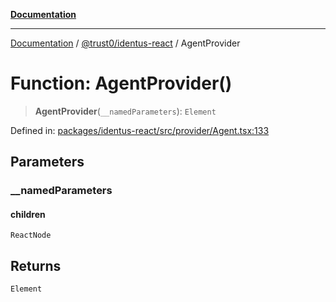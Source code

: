 [**Documentation**](../../../README.md)

***

[Documentation](../../../README.md) / [@trust0/identus-react](../README.md) / AgentProvider

# Function: AgentProvider()

> **AgentProvider**(`__namedParameters`): `Element`

Defined in: [packages/identus-react/src/provider/Agent.tsx:133](https://github.com/trust0-project/identus/blob/9b30acee0203d83a86724ca89290e3482f790a0d/packages/identus-react/src/provider/Agent.tsx#L133)

## Parameters

### \_\_namedParameters

#### children

`ReactNode`

## Returns

`Element`
